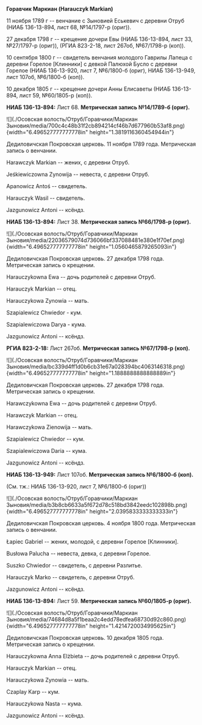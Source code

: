 **Горавчик Маркиан (Harauczyk Markian)**

11 ноября 1789 г -- венчание с Зыновией Еськевич с деревни Отруб (НИАБ
136-13-894, лист 68, №14/1797-р (ориг)).

27 декабря 1798 г -- крещение дочери Евы (НИАБ 136-13-894, лист 33,
№27/1797-р (ориг)), (РГИА 823-2-18, лист 267об, №67/1798-р (коп)).

10 сентября 1800 г -- свидетель венчания молодого Гаврилы Лапеца с
деревни Горелое \[Клинники\] с девкой Палюхой Бусло с деревни Горелое
(НИАБ 136-13-920, лист 7, №6/1800-б (ориг), НИАБ 136-13-949, лист 107об,
№6/1800-б (коп)).

10 декабря 1805 г -- крещение дочери Анны Елисаветы (НИАБ 136-13-894,
лист 59, №60/1805-р (коп)).

**НИАБ 136-13-894:** Лист 68. **Метрическая запись №14/1789-б (ориг).**

![](./Осовская волость/Отруб/Горавчики/Маркиан Зыновия/media/700c4c48b31f2cb894214cf46b7d677960b53af8.png){width="6.496527777777778in"
height="1.3819116360454944in"}

Дедиловичская Покровская церковь. 11 ноября 1789 года. Метрическая
запись о венчании.

Harawczyk Markian -- жених, с деревни Отруб.

Jeśkiewiczowna Zynowija -- невеста, с деревни Отруб.

Apanowicz Antoś -- свидетель.

Harauczyk Wasil -- свидетель.

Jazgunowicz Antoni -- ксёндз.

**НИАБ 136-13-894:** Лист 38. **Метрическая запись №66/1798-р (ориг).**

![](./Осовская волость/Отруб/Горавчики/Маркиан Зыновия/media/22036579074d736066bf337088481e380e1f70ef.png){width="6.496527777777778in"
height="1.0560465879265093in"}

Дедиловичская Покровская церковь. 27 декабря 1798 года. Метрическая
запись о крещении.

Harauczykowna Ewa -- дочь родителей с деревни Отруб.

Harauczyk Markian -- отец.

Harauczykowa Zynowia -- мать.

Szapialewicz Chwiedor - кум.

Szapialewiczowa Darya - кума.

Jazgunowicz Antoni -- ксёндз.

**РГИА 823-2-18:** Лист 267об. **Метрическая запись №67/1798-р (коп).**

![](./Осовская волость/Отруб/Горавчики/Маркиан Зыновия/media/bc339d4ff1d0b6cb31e67a028394bc4063146318.png){width="6.496527777777778in"
height="1.1888888888888889in"}

Дедиловичская Покровская церковь. 27 декабря 1798 года. Метрическая
запись о крещении.

Harawczykowna Ewa -- дочь родителей с деревни Отруб.

Harawczyk Markian -- отец.

Harawczykowa Zienowija -- мать.

Szapialewicz Chwiedor -- кум.

Szapialewiczowa Daria -- кума.

Jazgunowicz Antoni -- ксёндз.

**НИАБ 136-13-949:** Лист 107об. **Метрическая запись №6/1800-б (коп).**

(См. тж.: НИАБ 136-13-920, лист 7, №6/1800-б (ориг))

![](./Осовская волость/Отруб/Горавчики/Маркиан Зыновия/media/b3b8cb6633a5f672d78c518bd3842eedc102898b.png){width="6.496527777777778in"
height="2.0395833333333333in"}

Дедиловичская Покровская церковь. 4 ноября 1800 года. Метрическая запись
о венчании.

Łapiec Gabriel -- жених, молодой, с деревни Горелое \[Клинники\].

Busłowa Palucha -- невеста, девка, с деревни Горелое.

Suszko Chwiedor -- свидетель, с деревни Разлитье.

Harauczyk Marko -- свидетель, с деревни Отруб.

Jazgunowicz Antoni -- ксёндз.

**НИАБ 136-13-894:** Лист 59. **Метрическая запись №60/1805-р (ориг).**

![](./Осовская волость/Отруб/Горавчики/Маркиан Зыновия/media/74684d8a5f1beaa2c4edd78edfea68730d92c860.png){width="6.496527777777778in"
height="1.4214720034995625in"}

Дедиловичская Покровская церковь. 10 декабря 1805 года. Метрическая
запись о крещении.

Harauczykowna Anna Elżbieta -- дочь родителей с деревни Отруб.

Harauczyk Markian -- отец.

Harauczykowa Zynowia -- мать.

Czaplay Karp -- кум.

Harauczykowa Nasta -- кума.

Jazgunowicz Antoni -- ксёндз.

